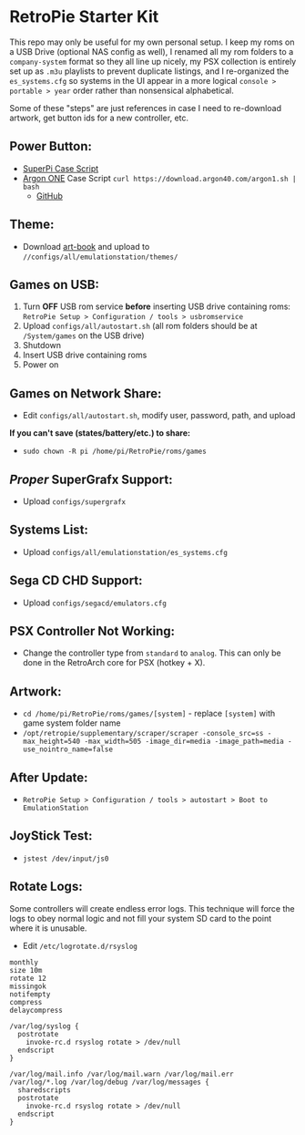 RetroPie Starter Kit
====================

This repo may only be useful for my own personal setup. I keep my roms on a USB Drive (optional NAS config as well), I renamed all my rom folders to a `company-system` format so they all line up nicely, my PSX collection is entirely set up as `.m3u` playlists to prevent duplicate listings, and I re-organized the `es_systems.cfg` so systems in the UI appear in a more logical `console > portable > year` order rather than nonsensical alphabetical.

Some of these "steps" are just references in case I need to re-download artwork, get button ids for a new controller, etc.

 Power Button:
--------------------------
+ [SuperPi Case Script](https://github.com/RetroFlag/retroflag-picase)
+ [Argon ONE](https://argon40.com/) Case Script `curl https://download.argon40.com/argon1.sh | bash`
  + [GitHub](https://github.com/Argon40Tech/Argon40case)

Theme:
-------
+ Download [art-book](https://github.com/craigerskine/es-theme-art-book) and upload to `//configs/all/emulationstation/themes/`

Games on USB:
-------------
1. Turn __OFF__ USB rom service __before__ inserting USB drive containing roms:  
`RetroPie Setup > Configuration / tools > usbromservice`
2. Upload `configs/all/autostart.sh` (all rom folders should be at `/System/games` on the USB drive)
3. Shutdown
4. Insert USB drive containing roms
5. Power on

Games on Network Share:
-----------------------
+ Edit `configs/all/autostart.sh`, modify user, password, path, and upload

__If you can't save (states/battery/etc.) to share:__
- `sudo chown -R pi /home/pi/RetroPie/roms/games`

*Proper* SuperGrafx Support:
--------------------------
+ Upload `configs/supergrafx`

Systems List:
-------------
+ Upload `configs/all/emulationstation/es_systems.cfg`

Sega CD CHD Support:
--------------------
+ Upload `configs/segacd/emulators.cfg`

PSX Controller Not Working:
---------------------------

+ Change the controller type from `standard` to `analog`. This can only be done in the RetroArch core for PSX (hotkey + X).

Artwork:
--------
+ `cd /home/pi/RetroPie/roms/games/[system]` - replace `[system]` with game system folder name
+ `/opt/retropie/supplementary/scraper/scraper -console_src=ss -max_height=540 -max_width=505 -image_dir=media -image_path=media -use_nointro_name=false`

After Update:
-------------
+ `RetroPie Setup > Configuration / tools > autostart > Boot to EmulationStation`

JoyStick Test:
--------------
+ `jstest /dev/input/js0`

Rotate Logs:
------------
Some controllers will create endless error logs. This technique will force the logs to obey normal logic and not fill your system SD card to the point where it is unusable.

+ Edit `/etc/logrotate.d/rsyslog`

```
monthly
size 10m
rotate 12
missingok
notifempty
compress
delaycompress

/var/log/syslog {
  postrotate
    invoke-rc.d rsyslog rotate > /dev/null
  endscript
}

/var/log/mail.info /var/log/mail.warn /var/log/mail.err
/var/log/*.log /var/log/debug /var/log/messages {
  sharedscripts
  postrotate
    invoke-rc.d rsyslog rotate > /dev/null
  endscript
}
```
